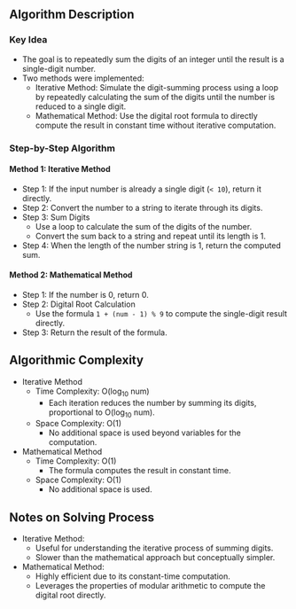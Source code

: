 ## Algorithm Description
### Key Idea
- The goal is to repeatedly sum the digits of an integer until the result is a single-digit number.
- Two methods were implemented:
  - Iterative Method: Simulate the digit-summing process using a loop by repeatedly calculating the sum of the digits until the number is reduced to a single digit.
  - Mathematical Method: Use the digital root formula to directly compute the result in constant time without iterative computation.

### Step-by-Step Algorithm
#### Method 1: Iterative Method
- Step 1: If the input number is already a single digit (```< 10```), return it directly.
- Step 2: Convert the number to a string to iterate through its digits.
- Step 3: Sum Digits
  - Use a loop to calculate the sum of the digits of the number.
  - Convert the sum back to a string and repeat until its length is 1.
- Step 4: When the length of the number string is 1, return the computed sum.
#### Method 2: Mathematical Method
- Step 1: If the number is 0, return 0.
- Step 2: Digital Root Calculation
  - Use the formula ```1 + (num - 1) % 9``` to compute the single-digit result directly.
- Step 3: Return the result of the formula.

## Algorithmic Complexity
- Iterative Method
  - Time Complexity: O(log<sub>10</sub> num)
    - Each iteration reduces the number by summing its digits, proportional to O(log<sub>10</sub> num).
  - Space Complexity: Ο(1)
    - No additional space is used beyond variables for the computation.
- Mathematical Method
  - Time Complexity: Ο(1)
    - The formula computes the result in constant time.
  - Space Complexity: Ο(1)
    - No additional space is used.

## Notes on Solving Process
- Iterative Method:
  - Useful for understanding the iterative process of summing digits.
  - Slower than the mathematical approach but conceptually simpler.
- Mathematical Method:
  - Highly efficient due to its constant-time computation.
  - Leverages the properties of modular arithmetic to compute the digital root directly.